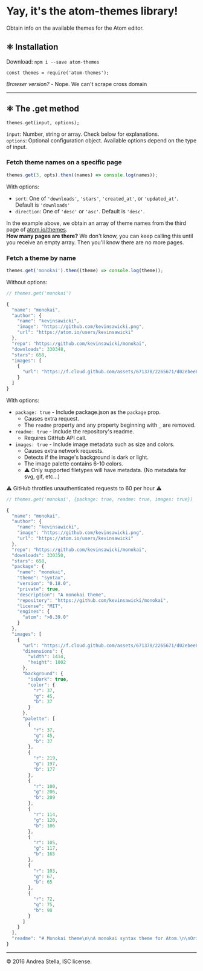 # Yay, it's the atom-themes library!
Obtain info on the available themes for the Atom editor.

## ⚛ Installation
Download: ``` npm i --save atom-themes ```
```
const themes = require('atom-themes');
```

*Browser version?* -  Nope. We can't scrape cross domain

---

## ⚛ The .get method
```
themes.get(input, options);
```
`input`: Number, string or array. Check below for explanations.  
`options`: Optional configuration object. Available options depend on the type of input.  


### Fetch theme names on a specific page
```js
themes.get(3, opts).then((names) => console.log(names));
```
With options:  
  - `sort`: One of `'downloads'`, `'stars'`, `'created_at'`, or `'updated_at'`. Default is `'downloads'`
  - `direction`: One of `'desc'` or `'asc'`. Default is `'desc'`.

In the example above, we obtain an array of theme names from the third page of [atom.io/themes](https://atom.io/themes/).   
**How many pages are there?** We don't know, you can keep calling this until you receive an empty array. Then you'll know there are no more pages.

### Fetch a theme by name
```js
themes.get('monokai').then((theme) => console.log(theme));
```

Without options:
```js
// themes.get('monokai')

{
  "name": "monokai",
  "author": {
    "name": "kevinsawicki",
    "image": "https://github.com/kevinsawicki.png",
    "url": "https://atom.io/users/kevinsawicki"
  },
  "repo": "https://github.com/kevinsawicki/monokai",
  "downloads": 330348,
  "stars": 658,
  "images": [
    {
      "url": "https://f.cloud.github.com/assets/671378/2265671/d02ebee8-9e85-11e3-9b8c-12b2cb7015e3.png"
    }
  ]
}

```

With options:  
- `package: true` - Include package.json as the `package` prop.
  - Causes extra request.
  - The `readme` property and any property beginning with `_` are removed.
- `readme: true` - Include the repository's readme.
  - Requires GitHub API call.
- `images: true` - Include image metadata such as size and colors.
  - Causes extra network requests.
  - Detects if the image's background is dark or light.
  - The image palette contains 6-10 colors.
  - :warning: Only supported filetypes will have metadata. (No metadata for svg, gif, etc...)

:warning: GitHub throttles unauthenticated requests to 60 per hour :warning:


```js
// themes.get('monokai', {package: true, readme: true, images: true})

{
  "name": "monokai",
  "author": {
    "name": "kevinsawicki",
    "image": "https://github.com/kevinsawicki.png",
    "url": "https://atom.io/users/kevinsawicki"
  },
  "repo": "https://github.com/kevinsawicki/monokai",
  "downloads": 330350,
  "stars": 658,
  "package": {
    "name": "monokai",
    "theme": "syntax",
    "version": "0.18.0",
    "private": true,
    "description": "A monokai theme",
    "repository": "https://github.com/kevinsawicki/monokai",
    "license": "MIT",
    "engines": {
      "atom": ">0.39.0"
    }
  },
  "images": [
    {
      "url": "https://f.cloud.github.com/assets/671378/2265671/d02ebee8-9e85-11e3-9b8c-12b2cb7015e3.png",
      "dimensions": {
        "width": 1414,
        "height": 1002
      },
      "background": {
        "isDark": true,
        "color": {
          "r": 37,
          "g": 45,
          "b": 37
        }
      },
      "palette": [
        {
          "r": 37,
          "g": 45,
          "b": 37
        },
        {
          "r": 219,
          "g": 197,
          "b": 177
        },
        {
          "r": 100,
          "g": 206,
          "b": 209
        },
        {
          "r": 114,
          "g": 120,
          "b": 106
        },
        {
          "r": 105,
          "g": 117,
          "b": 165
        },
        {
          "r": 103,
          "g": 67,
          "b": 65
        },
        {
          "r": 72,
          "g": 75,
          "b": 98
        }
      ]
    }
  ],
  "readme": "# Monokai theme\n\nA monokai syntax theme for Atom.\n\nOriginally converted from the [TextMate](http://www.monokai.nl/blog/wp-content/asdev/Monokai.tmTheme)\ntheme using the [TextMate bundle converter](http://atom.io/docs/latest/converting-a-text-mate-theme).\n\n![](https://f.cloud.github.com/assets/671378/2265671/d02ebee8-9e85-11e3-9b8c-12b2cb7015e3.png)\n"
}
```

---

© 2016 Andrea Stella, ISC license.